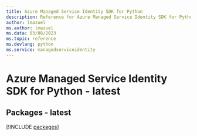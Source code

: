 ```yaml
---
title: Azure Managed Service Identity SDK for Python
description: Reference for Azure Managed Service Identity SDK for Python
author: lmazuel
ms.author: lmazuel
ms.data: 03/08/2023
ms.topic: reference
ms.devlang: python
ms.service: managedserviceidentity
---
```

# Azure Managed Service Identity SDK for Python - latest
## Packages - latest
[!INCLUDE [packages](managed-service-identity-index.md)]